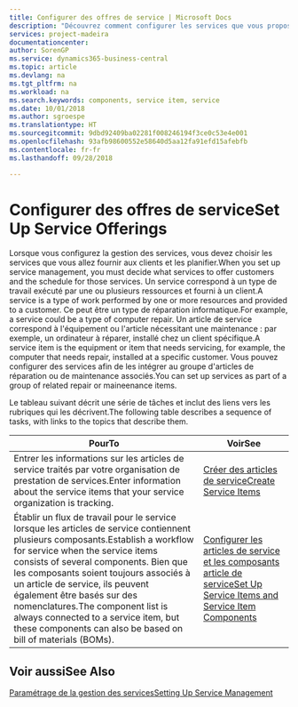 ```yaml
---
title: Configurer des offres de service | Microsoft Docs
description: "Découvrez comment configurer les services que vous proposez à vos clients."
services: project-madeira
documentationcenter: 
author: SorenGP
ms.service: dynamics365-business-central
ms.topic: article
ms.devlang: na
ms.tgt_pltfrm: na
ms.workload: na
ms.search.keywords: components, service item, service
ms.date: 10/01/2018
ms.author: sgroespe
ms.translationtype: HT
ms.sourcegitcommit: 9dbd92409ba02281f008246194f3ce0c53e4e001
ms.openlocfilehash: 93afb98600552e58640d5aa12fa91efd15afebfb
ms.contentlocale: fr-fr
ms.lasthandoff: 09/28/2018

---
```


# <a name="set-up-service-offerings"></a><span data-ttu-id="ad008-103">Configurer des offres de service</span><span class="sxs-lookup"><span data-stu-id="ad008-103">Set Up Service Offerings</span></span>
<span data-ttu-id="ad008-104">Lorsque vous configurez la gestion des services, vous devez choisir les services que vous allez fournir aux clients et les planifier.</span><span class="sxs-lookup"><span data-stu-id="ad008-104">When you set up service management, you must decide what services to offer customers and the schedule for those services.</span></span> <span data-ttu-id="ad008-105">Un service correspond à un type de travail exécuté par une ou plusieurs ressources et fourni à un client.</span><span class="sxs-lookup"><span data-stu-id="ad008-105">A service is a type of work performed by one or more resources and provided to a customer.</span></span> <span data-ttu-id="ad008-106">Ce peut être un type de réparation informatique.</span><span class="sxs-lookup"><span data-stu-id="ad008-106">For example, a service could be a type of computer repair.</span></span> <span data-ttu-id="ad008-107">Un article de service correspond à l'équipement ou l'article nécessitant une maintenance : par exemple, un ordinateur à réparer, installé chez un client spécifique.</span><span class="sxs-lookup"><span data-stu-id="ad008-107">A service item is the equipment or item that needs servicing, for example, the computer that needs repair, installed at a specific customer.</span></span> <span data-ttu-id="ad008-108">Vous pouvez configurer des services afin de les intégrer au groupe d'articles de réparation ou de maintenance associés.</span><span class="sxs-lookup"><span data-stu-id="ad008-108">You can set up services as part of a group of related repair or maineenance items.</span></span>  
  
<span data-ttu-id="ad008-109">Le tableau suivant décrit une série de tâches et inclut des liens vers les rubriques qui les décrivent.</span><span class="sxs-lookup"><span data-stu-id="ad008-109">The following table describes a sequence of tasks, with links to the topics that describe them.</span></span>  
  
|<span data-ttu-id="ad008-110">**Pour**</span><span class="sxs-lookup"><span data-stu-id="ad008-110">**To**</span></span>|<span data-ttu-id="ad008-111">**Voir**</span><span class="sxs-lookup"><span data-stu-id="ad008-111">**See**</span></span>|  
|------------|-------------|  
|<span data-ttu-id="ad008-112">Entrer les informations sur les articles de service traités par votre organisation de prestation de services.</span><span class="sxs-lookup"><span data-stu-id="ad008-112">Enter information about the service items that your service organization is tracking.</span></span>|[<span data-ttu-id="ad008-113">Créer des articles de service</span><span class="sxs-lookup"><span data-stu-id="ad008-113">Create Service Items</span></span>](service-how-to-create-service-items.md)|  
|<span data-ttu-id="ad008-114">Établir un flux de travail pour le service lorsque les articles de service contiennent plusieurs composants.</span><span class="sxs-lookup"><span data-stu-id="ad008-114">Establish a workflow for service when the service items consists of several components.</span></span> <span data-ttu-id="ad008-115">Bien que les composants soient toujours associés à un article de service, ils peuvent également être basés sur des nomenclatures.</span><span class="sxs-lookup"><span data-stu-id="ad008-115">The component list is always connected to a service item, but these components can also be based on bill of materials (BOMs).</span></span>|[<span data-ttu-id="ad008-116">Configurer les articles de service et les composants article de service</span><span class="sxs-lookup"><span data-stu-id="ad008-116">Set Up Service Items and Service Item Components</span></span>](service-how-setup-service-items.md)|  
  
## <a name="see-also"></a><span data-ttu-id="ad008-117">Voir aussi</span><span class="sxs-lookup"><span data-stu-id="ad008-117">See Also</span></span>  
[<span data-ttu-id="ad008-118">Paramétrage de la gestion des services</span><span class="sxs-lookup"><span data-stu-id="ad008-118">Setting Up Service Management</span></span>](service-setup-service.md)   
